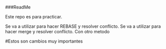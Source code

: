 ###ReadMe

Este repo es para practicar.

Se va a utilizar para hacer REBASE y resolver conflicto.
Se va a utilizar para hacer merge y resolver conflicto. Con otro metodo


#Estos son cambios muy importantes
